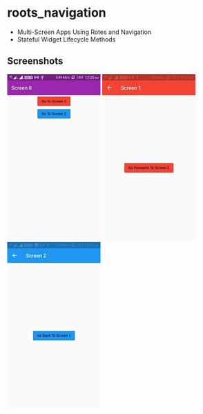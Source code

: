 # roots_navigation

- Multi-Screen Apps Using Rotes and Navigation
- Stateful Widget Lifecycle Methods

## Screenshots

![Screenshot_1](images/Screenshot_1.jpeg)
![Screenshot_2](images/Screenshot_2.jpeg)
![Screenshot_3](images/Screenshot_3.jpeg)
